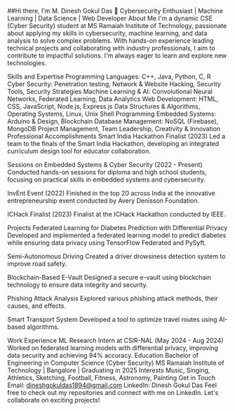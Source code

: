 ##Hi there, I'm M. Dinesh Gokul Das 👋
Cybersecurity Enthusiast | Machine Learning | Data Science | Web Developer
About Me
I'm a dynamic CSE (Cyber Security) student at MS Ramaiah Institute of Technology, passionate about applying my skills in cybersecurity, machine learning, and data analysis to solve complex problems. With hands-on experience leading technical projects and collaborating with industry professionals, I aim to contribute to impactful solutions. I'm always eager to learn and explore new technologies.

Skills and Expertise
Programming Languages: C++, Java, Python, C, R
Cyber Security: Penetration testing, Network & Website Hacking, Security Tools, Security Strategies
Machine Learning & AI: Convolutional Neural Networks, Federated Learning, Data Analytics
Web Development: HTML, CSS, JavaScript, Node.js, Express.js
Data Structures & Algorithms, Operating Systems, Linux, Unix Shell Programming
Embedded Systems: Arduino & Design, Blockchain
Database Management: NoSQL (Firebase), MongoDB
Project Management, Team Leadership, Creativity & Innovation
Professional Accomplishments
Smart India Hackathon Finalist (2023)
Led a team to the finals of the Smart India Hackathon, developing an integrated curriculum design tool for educator collaboration.

Sessions on Embedded Systems & Cyber Security (2022 - Present)
Conducted hands-on sessions for diploma and high school students, focusing on practical skills in embedded systems and cybersecurity.

InvEnt Event (2022)
Finished in the top 20 across India at the innovative entrepreneurship event conducted by Avery Denisson Foundation.

ICHack Finalist (2023)
Finalist at the ICHack Hackathon conducted by IEEE.

Projects
Federated Learning for Diabetes Prediction with Differential Privacy
Developed and implemented a federated learning model to predict diabetes while ensuring data privacy using TensorFlow Federated and PySyft.

Semi-Autonomous Driving
Created a driver drowsiness detection system to improve road safety.

Blockchain-Based E-Vault
Designed a secure e-vault using blockchain technology to ensure data integrity and security.

Phishing Attack Analysis
Explored various phishing attack methods, their causes, and effects.

Smart Transport System
Developed a tool to optimize travel routes using AI-based algorithms.

Work Experience
ML Research Intern at CSIR-NAL (May 2024 - Aug 2024)
Worked on federated learning models with differential privacy, improving data security and achieving 94% accuracy.
Education
Bachelor of Engineering in Computer Science (Cyber Security)
MS Ramaiah Institute of Technology | Bangalore | Graduating in 2025
Interests
Music, Singing, Athletics, Sketching, Football, Fitness, Astronomy, Painting
Get in Touch
Email: dineshgokuldas1894@gmail.com
LinkedIn: Dinesh Gokul Das
Feel free to check out my repositories and connect with me on LinkedIn. Let's collaborate on exciting projects!

